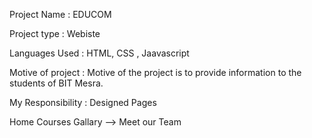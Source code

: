 
Project Name : EDUCOM

Project type : Webiste

Languages Used : HTML, CSS , Jaavascript

Motive of project : Motive of the project is to provide information to the students of BIT Mesra.

My Responsibility : Designed Pages

Home
Courses
Gallary --> Meet our Team
